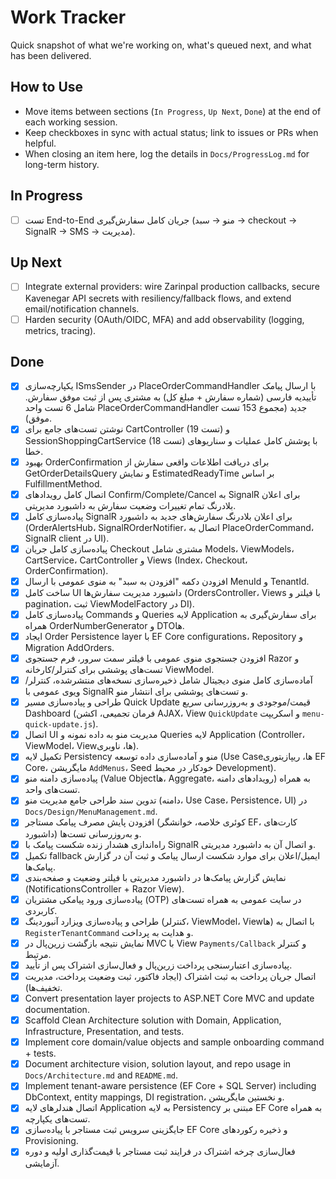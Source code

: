 # Work Tracker

Quick snapshot of what we're working on, what's queued next, and what has been delivered.

## How to Use
- Move items between sections (`In Progress`, `Up Next`, `Done`) at the end of each working session.
- Keep checkboxes in sync with actual status; link to issues or PRs when helpful.
- When closing an item here, log the details in `Docs/ProgressLog.md` for long-term history.

## In Progress
- [ ] تست End-to-End جریان کامل سفارش‌گیری (منو → سبد → checkout → SignalR → SMS → مدیریت).

## Up Next
- [ ] Integrate external providers: wire Zarinpal production callbacks, secure Kavenegar API secrets with resiliency/fallback flows, and extend email/notification channels.
- [ ] Harden security (OAuth/OIDC, MFA) and add observability (logging, metrics, tracing).

## Done
- [x] یکپارچه‌سازی ISmsSender در PlaceOrderCommandHandler با ارسال پیامک تأییدیه فارسی (شماره سفارش + مبلغ کل) به مشتری پس از ثبت موفق سفارش. شامل 6 تست واحد PlaceOrderCommandHandler جدید (مجموع 153 تست موفق).
- [x] نوشتن تست‌های جامع برای CartController (19 تست) و SessionShoppingCartService (18 تست) با پوشش کامل عملیات و سناریوهای خطا.
- [x] بهبود OrderConfirmation برای دریافت اطلاعات واقعی سفارش از GetOrderDetailsQuery و نمایش EstimatedReadyTime بر اساس FulfillmentMethod.
- [x] اتصال کامل رویدادهای Confirm/Complete/Cancel به SignalR برای اعلان بلادرنگ تمام تغییرات وضعیت سفارش به داشبورد مدیریتی.
- [x] پیاده‌سازی کامل SignalR برای اعلان بلادرنگ سفارش‌های جدید به داشبورد (OrderAlertsHub، SignalROrderNotifier، اتصال به PlaceOrderCommand، SignalR client در UI).
- [x] پیاده‌سازی کامل جریان Checkout مشتری شامل Models، ViewModels، CartService، CartController و Views (Index، Checkout، OrderConfirmation).
- [x] افزودن دکمه "افزودن به سبد" به منوی عمومی با ارسال MenuId و TenantId.
- [x] ساخت کامل UI داشبورد مدیریت سفارش‌ها (OrdersController، Views با فیلتر و pagination، ثبت ViewModelFactory در DI).
- [x] پیاده‌سازی کامل Commands و Queries لایه Application برای سفارش‌گیری به همراه OrderNumberGenerator و DTOها.
- [x] ایجاد Order Persistence layer با EF Core configurations، Repository و Migration AddOrders.
- [x] افزودن جستجوی منوی عمومی با فیلتر سمت سرور، فرم جستجوی Razor و تست‌های پوششی برای کنترلر/کارخانه ViewModel.
- [x] آماده‌سازی کامل منوی دیجیتال شامل ذخیره‌سازی نسخه‌های منتشرشده، کنترلر/ویوی عمومی با SignalR و تست‌های پوششی برای انتشار منو.
- [x] طراحی و پیاده‌سازی مسیر Quick Update قیمت/موجودی و به‌روزرسانی سریع Dashboard (فرمان تجمیعی، اکشن AJAX، View `QuickUpdate` و اسکریپت `menu-quick-update.js`).
- [x] اتصال UI مدیریت منو به داده نمونه و Queries لایه Application (Controller، ViewModel، Viewها، ناوبری).
- [x] تکمیل لایه Persistency منو و آماده‌سازی داده توسعه (Use Caseها، ریپازیتوری EF Core، مایگریشن `AddMenus`، Seed خودکار در محیط Development).
- [x] پیاده‌سازی دامنه منو (Value Objectها، Aggregate، رویدادهای دامنه) به همراه تست‌های واحد.
- [x] تدوین سند طراحی جامع مدیریت منو (دامنه، Use Case، Persistence، UI) در `Docs/Design/MenuManagement.md`.
- [x] افزودن پایش مصرف پیامک مستاجر (کوئری خلاصه، خوانشگر EF، کارت‌های داشبورد) و به‌روزرسانی تست‌ها.
- [x] راه‌اندازی هشدار زنده شکست پیامک با SignalR و اتصال آن به داشبورد مدیریتی.
- [x] تکمیل fallback ایمیل/اعلان برای موارد شکست ارسال پیامک و ثبت آن در گزارش پیامک‌ها.
- [x] نمایش گزارش پیامک‌ها در داشبورد مدیریتی با فیلتر وضعیت و صفحه‌بندی (NotificationsController + Razor View).
- [x] پیاده‌سازی ورود پیامکی مشتریان (OTP) در سایت عمومی به همراه تست‌های کاربردی.
- [x] طراحی و پیاده‌سازی ویزارد آنبوردینگ (کنترلر، ViewModel، Viewها) با اتصال به `RegisterTenantCommand` و هدایت به پرداخت.
- [x] نمایش نتیجه بازگشت زرین‌پال در MVC با View `Payments/Callback` و کنترلر مرتبط.
- [x] پیاده‌سازی اعتبارسنجی پرداخت زرین‌پال و فعال‌سازی اشتراک پس از تأیید.
- [x] اتصال جریان پرداخت به ثبت اشتراک (ایجاد فاکتور، ثبت وضعیت پرداخت، مدیریت تخفیف‌ها).
- [x] Convert presentation layer projects to ASP.NET Core MVC and update documentation.
- [x] Scaffold Clean Architecture solution with Domain, Application, Infrastructure, Presentation, and tests.
- [x] Implement core domain/value objects and sample onboarding command + tests.
- [x] Document architecture vision, solution layout, and repo usage in `Docs/Architecture.md` and `README.md`.
- [x] Implement tenant-aware persistence (EF Core + SQL Server) including DbContext, entity mappings, DI registration، و نخستین مایگریشن.
- [x] اتصال هندلرهای لایه Application به لایه Persistency مبتنی بر EF Core به همراه تست‌های یکپارچه.
- [x] جایگزینی سرویس ثبت مستاجر با پیاده‌سازی EF Core و ذخیره رکوردهای Provisioning.
- [x] فعال‌سازی چرخه اشتراک در فرایند ثبت مستاجر با قیمت‌گذاری اولیه و دوره آزمایشی.
